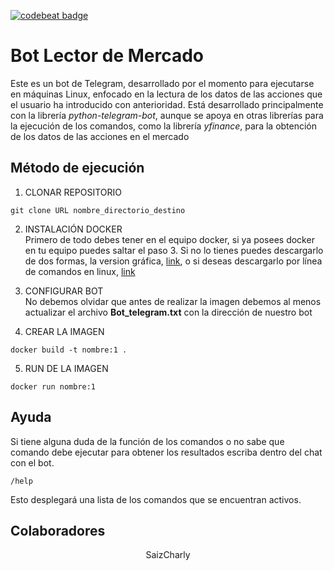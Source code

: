 [![codebeat badge](https://codebeat.co/badges/671e4983-43e3-42a2-814f-1add9beab322)](https://codebeat.co/projects/github-com-saizchrly-bot_teleglam_comprobarmercado-main)


# Bot Lector de Mercado
Este es un bot de Telegram, desarrollado por el momento para ejecutarse en máquinas Linux, enfocado en la lectura de los datos de las acciones que el usuario ha introducido con anterioridad.
Está desarrollado principalmente con la librería *python-telegram-bot*, aunque se apoya en otras librerías para la ejecución de los comandos, como la librería *yfinance*, para la obtención de los datos de las acciones en el mercado

## Método de ejecución
1. CLONAR REPOSITORIO
```
git clone URL nombre_directorio_destino
```
2. INSTALACIÓN DOCKER<br>
Primero de todo debes tener en el equipo docker, si ya posees docker en tu equipo puedes saltar el paso 3.
Si no lo tienes puedes descargarlo de dos formas, la version gráfica, [link](https://www.docker.com/products/docker-desktop/), o si deseas descargarlo por línea de comandos en linux, [link](https://www.digitalocean.com/community/tutorials/how-to-install-and-use-docker-on-ubuntu-20-04-es)

3. CONFIGURAR BOT<br>
No debemos olvidar que antes de realizar la imagen debemos al menos actualizar el archivo **Bot_telegram.txt** con la dirección de nuestro bot

4. CREAR LA IMAGEN
```
docker build -t nombre:1 .
```
5. RUN DE LA IMAGEN
```
docker run nombre:1
```

## Ayuda 
Si tiene alguna duda de la función de los comandos o no sabe que comando debe ejecutar para obtener los resultados escriba dentro del chat con el bot.
```
/help
```
Esto desplegará una lista de los comandos que se encuentran activos.

## Colaboradores
<p style="text-align: center;">SaizCharly</p